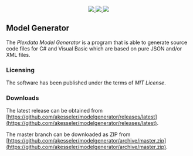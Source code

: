 <p align="center">
  <a href="https://github.com/akesseler/ModelGenerator/blob/master/LICENSE.md" alt="license">
    <img src="https://img.shields.io/github/license/akesseler/ModelGenerator.svg" />
  </a>
  <a href="https://github.com/akesseler/ModelGenerator/releases/latest" alt="latest">
    <img src="https://img.shields.io/github/release/akesseler/ModelGenerator.svg" />
  </a>
  <a href="https://github.com/akesseler/ModelGenerator/archive/master.zip" alt="master">
    <img src="https://img.shields.io/github/languages/code-size/akesseler/ModelGenerator.svg" />
  </a>
</p>

## Model Generator

The _Plexdata Model Generator_ is a program that is able to generate source code files for C# 
and Visual Basic which are based on pure JSON and/or XML files.

### Licensing

The software has been published under the terms of _MIT License_.

### Downloads

The latest release can be obtained from [https://github.com/akesseler/modelgenerator/releases/latest](https://github.com/akesseler/modelgenerator/releases/latest).

The master branch can be downloaded as ZIP from [https://github.com/akesseler/modelgenerator/archive/master.zip](https://github.com/akesseler/modelgenerator/archive/master.zip).
